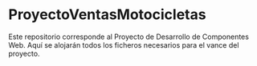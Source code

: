 # ProyectoVentasMotocicletas
Este repositorio corresponde al Proyecto de Desarrollo de Componentes Web. Aquí se alojarán todos los ficheros necesarios para el vance del proyecto.
